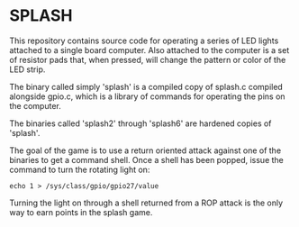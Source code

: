 # SPLASH

This repository contains source code for operating a series of LED lights attached to a single board computer. Also attached to the computer is a set of resistor pads that, when pressed, will change the pattern or color of the LED strip. 

The binary called simply 'splash' is a compiled copy of splash.c compiled alongside gpio.c, which is a library of commands for operating the pins on the computer.

The binaries called 'splash2' through 'splash6' are hardened copies of 'splash'.

The goal of the game is to use a return oriented attack against one of the binaries to get a command shell. Once a shell has been popped, issue the command to turn the rotating light on:
```
echo 1 > /sys/class/gpio/gpio27/value
```
Turning the light on through a shell returned from a ROP attack is the only way to earn points in the splash game. 